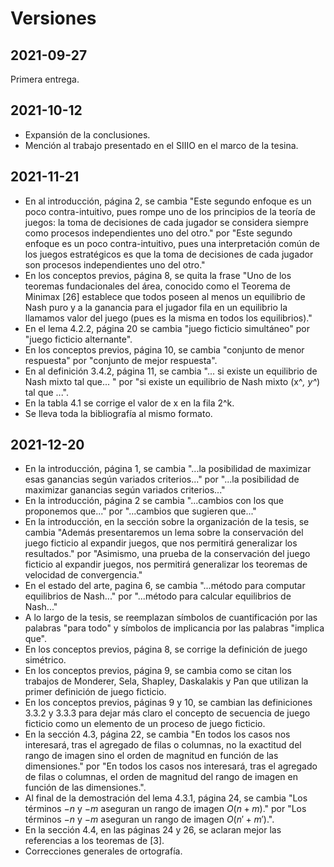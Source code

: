 # Versiones

## 2021-09-27

Primera entrega.

## 2021-10-12

- Expansión de la conclusiones.
- Mención al trabajo presentado en el SIIIO en el marco de la tesina.

## 2021-11-21
- En al introducción, página 2, se cambia "Este segundo enfoque es un poco contra-intuitivo, pues rompe uno de los principios de la teoría de juegos: la toma de decisiones de cada jugador se considera siempre como procesos independientes uno del otro." por "Este segundo enfoque es un poco contra-intuitivo, pues una interpretación común de los juegos estratégicos es que la toma de decisiones de cada jugador son procesos independientes uno del otro."
- En los conceptos previos, página 8, se quita la frase "Uno de los teoremas fundacionales del área, conocido como el Teorema de Minimax [26] establece que todos poseen al menos un equilibrio de Nash puro y a la ganancia para el jugador fila en un equilibrio la llamamos valor del juego (pues es la misma en todos
los equilibrios)."
- En el lema 4.2.2, página 20 se cambia "juego ficticio simultáneo" por "juego ficticio alternante".
- En los conceptos previos, página 10, se cambia "conjunto de menor respuesta" por "conjunto de mejor respuesta".
- En al definición 3.4.2, página 11, se cambia "... si existe un equilibrio de Nash mixto tal que... " por "si existe un equilibrio de Nash mixto (x^*, y^*) tal que ...".
- En la tabla 4.1 se corrige el valor de x en la fila 2^k.
- Se lleva toda la bibliografía al mismo formato.

## 2021-12-20
- En la introducción, página 1, se cambia "...la posibilidad de maximizar esas ganancias según variados criterios..." por "...la posibilidad de maximizar ganancias según variados criterios..."
- En la introducción, página 2 se cambia "...cambios con los que proponemos que..." por "...cambios que sugieren que..."
- En la introducción, en la sección sobre la organización de la tesis, se cambia "Además presentaremos un lema sobre la conservación del juego ficticio al expandir juegos, que nos permitirá generalizar los resultados." por "Asimismo, una prueba de la conservación del juego ficticio al expandir juegos, nos permitirá generalizar los teoremas de velocidad de convergencia."
- En el estado del arte, pagina 6, se cambia "...método para computar equilibrios de Nash..." por "...método para calcular equilibrios de Nash..."
- A lo largo de la tesis, se reemplazan símbolos de cuantificación por las palabras "para todo" y símbolos de implicancia por las palabras "implica que".
- En los conceptos previos, página 8, se corrige la definición de juego simétrico.
- En los conceptos previos, página 9, se cambia como se citan los trabajos de Monderer, Sela, Shapley, Daskalakis y Pan que utilizan la primer definición de juego ficticio.
- En los conceptos previos, páginas 9 y 10, se cambian las definiciones 3.3.2 y 3.3.3 para dejar más claro el concepto de secuencia de juego ficticio como un elemento de un proceso de juego ficticio.
- En la sección 4.3, página 22, se cambia "En todos los casos nos interesará, tras el agregado de filas o columnas, no la exactitud del rango de imagen sino el orden de magnitud en función de las dimensiones." por "En todos los casos nos interesará, tras el agregado de filas o columnas, el orden de magnitud del rango de imagen en función de las dimensiones.".
- Al final de la demostración del lema 4.3.1, página 24, se cambia "Los términos $-n$ y $-m$ aseguran un rango de imagen $O(n+m)$." por "Los términos $-n$ y $-m$ aseguran un rango de imagen $O(n'+m')$.".
- En la sección 4.4, en las páginas 24 y 26, se aclaran mejor las referencias a los teoremas de [3].
- Correcciones generales de ortografía.
